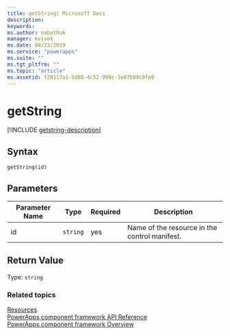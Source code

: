 ```yaml
---
title: getString| Microsoft Docs
description: 
keywords:
ms.author: nabuthuk
manager: kvivek
ms.date: 04/23/2019
ms.service: "powerapps"
ms.suite: ""
ms.tgt_pltfrm: ""
ms.topic: "article"
ms.assetid: f28117a1-5d88-4c52-999c-1e07b09c0fe0
---
```


# getString

[!INCLUDE [getstring-description](includes/getstring-description.md)]

## Syntax

`getString(id)`

## Parameters

| Parameter Name|Type|Required|Description|
| ------------- |----|--------|-----------|
|id|`string`|yes|Name of the resource in the control manifest.|

## Return Value

Type: `string`


### Related topics

[Resources](../resources.md)<br/>
[PowerApps component framework API Reference](../../reference/index.md)<br/>
[PowerApps component framework Overview](../../overview.md)